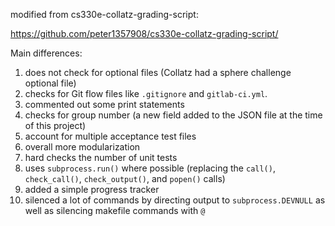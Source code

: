 modified from cs330e-collatz-grading-script:

https://github.com/peter1357908/cs330e-collatz-grading-script/

Main differences:
1. does not check for optional files (Collatz had a sphere challenge optional file)
2. checks for Git flow files like `.gitignore` and `gitlab-ci.yml`.
3. commented out some print statements
4. checks for group number (a new field added to the JSON file at the time of this project)
5. account for multiple acceptance test files
6. overall more modularization
7. hard checks the number of unit tests
8. uses `subprocess.run()` where possible (replacing the `call()`, `check_call()`, `check_output()`, and `popen()` calls)
9. added a simple progress tracker
10. silenced a lot of commands by directing output to `subprocess.DEVNULL` as well as silencing makefile commands with `@`

